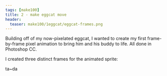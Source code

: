 ```yaml
---
tags: [make100]
title: 2 - make eggcat move
header:
  teaser: make100/1eggcat/eggcat-frames.png
---
```


Building off of my now-pixelated eggcat, I wanted to create my first frame-by-frame pixel animation to bring him and his buddy to life.  All done in Photoshop CC.

I created three distinct frames for the animated sprite:
<img src="{{ site.url }}{{ site.baseurl }}/images/make100/1eggcat/eggcat-frames.png" alt="">

ta~da
<img src="{{ site.url }}{{ site.baseurl }}/images/make100/1eggcat/eggcat-fin-large.gif" alt="">
